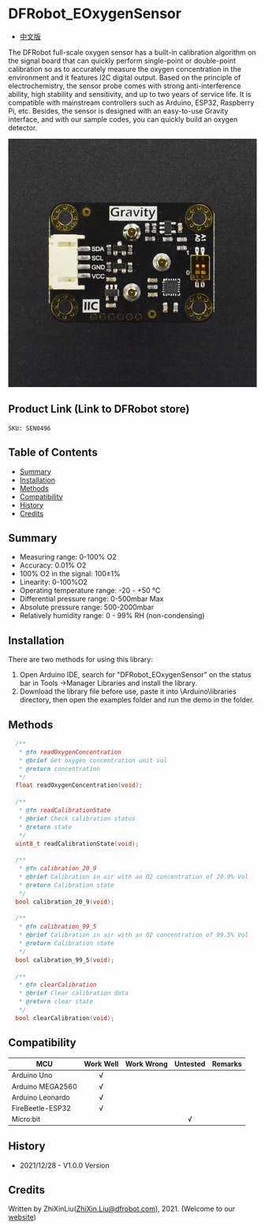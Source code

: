 # DFRobot_EOxygenSensor
- [中文版](./README_CN.md)

The DFRobot full-scale oxygen sensor has a built-in calibration algorithm on the signal board that can quickly perform single-point or double-point calibration so as to accurately measure the oxygen concentration in the environment and it features I2C digital output. Based on the principle of electrochemistry, the sensor probe comes with strong anti-interference ability, high stability and sensitivity, and up to two years of service life. It is compatible with mainstream controllers such as Arduino, ESP32, Raspberry Pi, etc. Besides, the sensor is designed with an easy-to-use Gravity interface, and with our sample codes, you can quickly build an oxygen detector.<br>

![Product Image](./resources/images/SEN0496.jpg)

## Product Link (Link to DFRobot store)
    SKU: SEN0496

## Table of Contents

  * [Summary](#summary)
  * [Installation](#installation)
  * [Methods](#methods)
  * [Compatibility](#compatibility)
  * [History](#history)
  * [Credits](#credits)

## Summary

* Measuring range: 0-100% O2<br>
* Accuracy: 0.01% O2<br>
* 100% O2 in the signal: 100±1%<br>
* Linearity: 0-100%O2<br>
* Operating temperature range: -20 - +50 ℃<br>
* Differential pressure range: 0-500mbar Max<br> 
* Absolute pressure range: 500-2000mbar<br>
* Relatively humidity range: 0 - 99% RH (non-condensing)<br>

## Installation

There are two methods for using this library:<br>
1. Open Arduino IDE, search for "DFRobot_EOxygenSensor" on the status bar in Tools ->Manager Libraries and install the library.<br>
2. Download the library file before use, paste it into \Arduino\libraries directory, then open the examples folder and run the demo in the folder.<br>

## Methods

```C++
  /**
   * @fn readOxygenConcentration
   * @brief Get oxygen concentration unit vol
   * @return concentration
   */
  float readOxygenConcentration(void);

  /**
   * @fn readCalibrationState
   * @brief Check calibration status
   * @return state
   */
  uint8_t readCalibrationState(void);

  /**
   * @fn calibration_20_9
   * @brief Calibration in air with an O2 concentration of 20.9% Vol
   * @return Calibration state
   */
  bool calibration_20_9(void);

  /**
   * @fn calibration_99_5
   * @brief Calibration in air with an O2 concentration of 99.5% Vol
   * @return Calibration state
   */
  bool calibration_99_5(void);

  /**
   * @fn clearCalibration
   * @brief Clear calibration data
   * @return clear state
   */
  bool clearCalibration(void);
```

## Compatibility

MCU                | Work Well    | Work Wrong   | Untested    | Remarks
------------------ | :----------: | :----------: | :---------: | :----:
Arduino Uno        |      √       |              |             |
Arduino MEGA2560   |      √       |              |             |
Arduino Leonardo   |      √       |              |             |
FireBeetle-ESP32   |      √       |              |             |
Micro:bit          |              |              |      √      |


## History

- 2021/12/28 - V1.0.0 Version

## Credits

Written by ZhiXinLiu(ZhiXin.Liu@dfrobot.com), 2021. (Welcome to our [website](https://www.dfrobot.com/))
